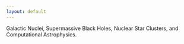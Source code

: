 ```yaml
---
layout: default
---
```


Galactic Nuclei, Supermassive Black Holes, Nuclear Star Clusters, and Computational Astrophysics.


